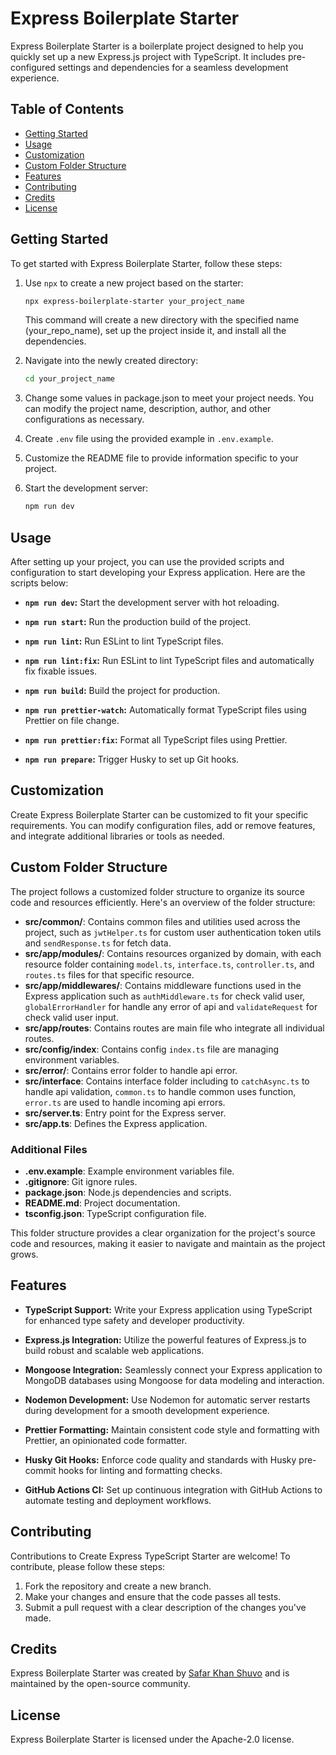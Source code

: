 # Express Boilerplate Starter

Express Boilerplate Starter is a boilerplate project designed to help you quickly set up a new Express.js project with TypeScript. It includes pre-configured settings and dependencies for a seamless development experience.

## Table of Contents

- [Getting Started](#getting-started)
- [Usage](#usage)
- [Customization](#customization)
- [Custom Folder Structure](#custom-folder-structure)
- [Features](#features)
- [Contributing](#contributing)
- [Credits](#credits)
- [License](#license)


## Getting Started

To get started with Express Boilerplate Starter, follow these steps:

1. Use `npx` to create a new project based on the starter:

   ```sh
   npx express-boilerplate-starter your_project_name
   ```
   This command will create a new directory with the specified name (your_repo_name), set up the project inside it, and install all the dependencies.
2. Navigate into the newly created directory:

   ```sh
   cd your_project_name
   ```
3. Change some values in package.json to meet your project needs. You can modify the project name, description, author, and other configurations as necessary.
4. Create `.env` file using the provided example in `.env.example`.
5. Customize the README file to provide information specific to your project.
6. Start the development server:

   ```sh
   npm run dev
   ```



## Usage

After setting up your project, you can use the provided scripts and configuration to start developing your Express application. Here are the scripts below:

- **`npm run dev`:**  Start the development server with hot reloading.

- **`npm run start`:**  Run the production build of the project.

- **`npm run lint`:**  Run ESLint to lint TypeScript files.

- **`npm run lint:fix`:**  Run ESLint to lint TypeScript files and automatically fix fixable issues.

- **`npm run build`:**  Build the project for production.

- **`npm run prettier-watch`:**  Automatically format TypeScript files using Prettier on file change.

- **`npm run prettier:fix`:**  Format all TypeScript files using Prettier.

- **`npm run prepare`:**  Trigger Husky to set up Git hooks.


## Customization

Create Express Boilerplate Starter can be customized to fit your specific requirements. You can modify configuration files, add or remove features, and integrate additional libraries or tools as needed.

## Custom Folder Structure

The project follows a customized folder structure to organize its source code and resources efficiently. Here's an overview of the folder structure:

- **src/common/**: Contains common files and utilities used across the project, such as `jwtHelper.ts` for custom user authentication token utils and `sendResponse.ts` for fetch data.
- **src/app/modules/**: Contains resources organized by domain, with each resource folder containing `model.ts`, `interface.ts`, `controller.ts`, and `routes.ts` files for that specific resource.
- **src/app/middlewares/**: Contains middleware functions used in the Express application such as `authMiddleware.ts` for check valid user, `globalErrorHandler` for handle any error of api and `validateRequest` for check valid user input.
- **src/app/routes**: Contains routes are main file who integrate all individual routes.
- **src/config/index**: Contains config `index.ts` file are managing environment variables.
- **src/error/**: Contains error folder to handle api error.
- **src/interface**: Contains interface folder including to `catchAsync.ts` to handle api validation, `common.ts` to handle common uses function, `error.ts` are used to handle incoming api errors.
- **src/server.ts**: Entry point for the Express server.
- **src/app.ts**: Defines the Express application.

### Additional Files

- **.env.example**: Example environment variables file.
- **.gitignore**: Git ignore rules.
- **package.json**: Node.js dependencies and scripts.
- **README.md**: Project documentation.
- **tsconfig.json**: TypeScript configuration file.

This folder structure provides a clear organization for the project's source code and resources, making it easier to navigate and maintain as the project grows.

## Features

- **TypeScript Support:** Write your Express application using TypeScript for enhanced type safety and developer productivity.
- **Express.js Integration:** Utilize the powerful features of Express.js to build robust and scalable web applications.
- **Mongoose Integration:** Seamlessly connect your Express application to MongoDB databases using Mongoose for data modeling and interaction.

- **Nodemon Development:** Use Nodemon for automatic server restarts during development for a smooth development experience.
- **Prettier Formatting:** Maintain consistent code style and formatting with Prettier, an opinionated code formatter.
- **Husky Git Hooks:** Enforce code quality and standards with Husky pre-commit hooks for linting and formatting checks.
- **GitHub Actions CI:** Set up continuous integration with GitHub Actions to automate testing and deployment workflows.


## Contributing

Contributions to Create Express TypeScript Starter are welcome! To contribute, please follow these steps:

1. Fork the repository and create a new branch.
2. Make your changes and ensure that the code passes all tests.
3. Submit a pull request with a clear description of the changes you've made.
   
## Credits

Express Boilerplate Starter was created by [Safar Khan Shuvo](https://www.linkedin.com/in/shuvok/) and is maintained by the open-source community.

## License
Express Boilerplate Starter is licensed under the Apache-2.0 license.
